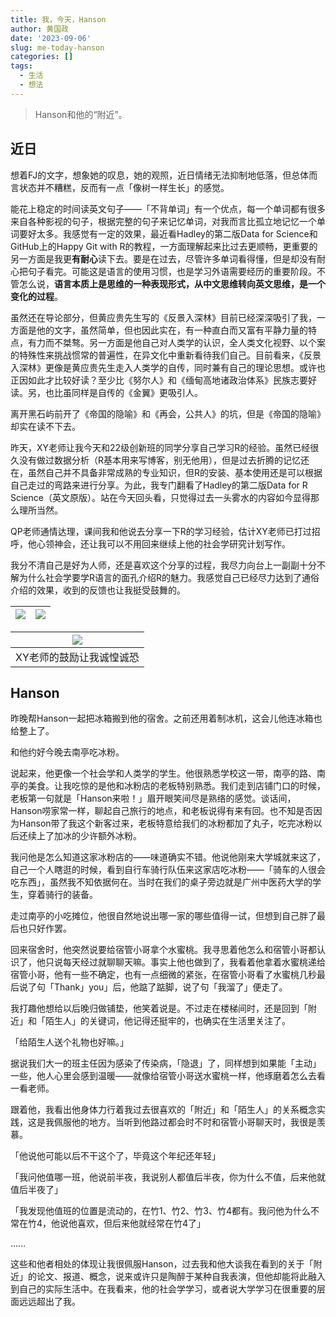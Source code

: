 ```yaml
---
title: 我，今天，Hanson
author: 黄国政
date: '2023-09-06'
slug: me-today-hanson
categories: []
tags:
  - 生活
  - 想法
---
```


> Hanson和他的“附近”。

<!--more-->

## 近日

想着FJ的文字，想象她的叹息，她的观照，近日情绪无法抑制地低落，但总体而言状态并不糟糕，反而有一点「像树一样生长」的感觉。

能花上稳定的时间读英文句子——「不背单词」有一个优点，每一个单词都有很多来自各种影视的句子，根据完整的句子来记忆单词，对我而言比孤立地记忆一个单词要好太多。我感觉有一定的效果，最近看Hadley的第二版Data for Science和GitHub上的Happy Git with R的教程，一方面理解起来比过去更顺畅，更重要的另一方面是我更**有耐心**读下去。要是在过去，尽管许多单词看得懂，但是却没有耐心把句子看完。可能这是语言的使用习惯，也是学习外语需要经历的重要阶段。不管怎么说，**语言本质上是思维的一种表现形式，从中文思维转向英文思维，是一个变化的过程**。

虽然还在导论部分，但黄应贵先生写的《反景入深林》目前已经深深吸引了我，一方面是他的文字，虽然简单，但也因此实在，有一种直白而又富有平静力量的特点，有力而不桀骜。另一方面是他自己对人类学的认识，全人类文化视野、以个案的特殊性来挑战惯常的普遍性，在异文化中重新看待我们自己。目前看来，《反景入深林》更像是黄应贵先生走入人类学的自传，同时兼有自己的理论思想。或许也正因如此才比较好读？至少比《努尔人》和《缅甸高地诸政治体系》民族志要好读。另，也比虽同样是自传的《金翼》更吸引人。

离开黑石屿前开了《帝国的隐喻》和《再会，公共人》的坑，但是《帝国的隐喻》却实在读不下去。

昨天，XY老师让我今天和22级创新班的同学分享自己学习R的经验。虽然已经很久没有做过数据分析（R基本用来写博客，别无他用），但是过去折腾的记忆还在，虽然自己并不具备非常成熟的专业知识，但R的安装、基本使用还是可以根据自己走过的弯路来进行分享。为此，我专门翻看了Hadley的第二版Data for R Science（英文原版）。站在今天回头看，只觉得过去一头雾水的内容如今显得那么理所当然。

QP老师通情达理，课间我和他说去分享一下R的学习经验，估计XY老师已打过招呼，他心领神会，还让我可以不用回来继续上他的社会学研究计划写作。

我分不清自己是好为人师，还是喜欢这个分享的过程，我尽力向台上一副副十分不解为什么社会学要学R语言的面孔介绍R的魅力。我感觉自己已经尽力达到了通俗介绍的效果，收到的反馈也让我挺受鼓舞的。

|![](/images/posts/2023/09/09-06-feedback1.jpg)|![](/images/posts/2023/09/09-06-feedback2.jpg)|
|:-:|:-:|

|![](/images/posts/2023/09/09-06-feedback3.jpg)|
|:-:|
|XY老师的鼓励让我诚惶诚恐|

## Hanson

昨晚帮Hanson一起把冰箱搬到他的宿舍。之前还用着制冰机，这会儿他连冰箱也给整上了。

和他约好今晚去南亭吃冰粉。

说起来，他更像一个社会学和人类学的学生。他很熟悉学校这一带，南亭的路、南亭的美食。让我吃惊的是他和冰粉店的老板特别熟悉。我们走到店铺门口的时候，老板第一句就是「Hanson来啦！」眉开眼笑间尽是熟络的感觉。谈话间，Hanson唠家常一样，聊起自己旅行的地点，和老板说得有来有回。也不知是否因为Hanson带了我这个新客过来，老板特意给我们的冰粉都加了丸子，吃完冰粉以后还续上了加冰的少许额外冰粉。

我问他是怎么知道这家冰粉店的——味道确实不错。他说他刚来大学城就来这了，自己一个人瞎逛的时候，看到自行车骑行队伍来这家店吃冰粉——「骑车的人很会吃东西」，虽然我不知依据何在。当时在我们的桌子旁边就是广州中医药大学的学生，穿着骑行的装备。

走过南亭的小吃摊位，他很自然地说出哪一家的哪些值得一试，但想到自己胖了最后也只好作罢。

回来宿舍时，他突然说要给宿管小哥拿个水蜜桃。我寻思着他怎么和宿管小哥都认识了，他只说每天经过就聊聊天嘛。事实上他也做到了，我看着他拿着水蜜桃递给宿管小哥，他有一些不确定，也有一点细微的紧张，在宿管小哥看了水蜜桃几秒最后说了句「Thank」you」后，他踮了踮脚，说了句「我溜了」便走了。

我打趣他想给以后晚归做铺垫，他笑着说是。不过走在楼梯间时，还是回到「附近」和「陌生人」的关键词，他记得还挺牢的，也确实在生活里关注了。

「给陌生人送个礼物也好嘛。」

据说我们大一的班主任因为感染了传染病，「隐退」了，同样想到如果能「主动」一些，他人心里会感到温暖——就像给宿管小哥送水蜜桃一样，他琢磨着怎么去看一看老师。

跟着他，我看出他身体力行着我过去很喜欢的「附近」和「陌生人」的关系概念实践，这是我佩服他的地方。当听到他路过都会时不时和宿管小哥聊天时，我很是羡慕。

「他说他可能以后不干这个了，毕竟这个年纪还年轻」

「我问他值哪一班，他说前半夜，我说别人都值后半夜，你为什么不值，后来他就值后半夜了」

「我发现他值班的位置是流动的，在竹1、竹2、竹3、竹4都有。我问他为什么不常在竹4，他说他喜欢，但后来他就经常在竹4了」

……

这些和他者相处的体现让我很佩服Hanson，过去我和他大谈我在看到的关于「附近」的论文、报道、概念，说来或许只是陶醉于某种自我表演，但他却能将此融入到自己的实际生活中。在我看来，他的社会学学习，或者说大学学习在很重要的层面远远超出了我。